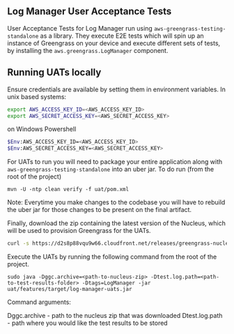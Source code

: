 ## Log Manager User Acceptance Tests
User Acceptance Tests for Log Manager run using `aws-greengrass-testing-standalone` as a library. They execute E2E
tests which will spin up an instance of Greengrass on your device and execute different sets of tests, by installing
the `aws.greengrass.LogManager` component.

## Running UATs locally

Ensure credentials are available by setting them in environment variables. In unix based systems:

```bash
export AWS_ACCESS_KEY_ID=<AWS_ACCESS_KEY_ID>
export AWS_SECRET_ACCESS_KEY=<AWS_SECRET_ACCESS_KEY>
```

on Windows Powershell

```bash
$Env:AWS_ACCESS_KEY_ID=<AWS_ACCESS_KEY_ID>
$Env:AWS_SECRET_ACCESS_KEY=<AWS_SECRET_ACCESS_KEY>
```

For UATs to run you will need to package your entire application along with `aws-greengrass-testing-standalone` into
an uber jar. To do run (from the root of the project)

```
mvn -U -ntp clean verify -f uat/pom.xml
```

Note: Everytime you make changes to the codebase you will have to rebuild the uber jar for those changes to be present
on the final artifact.

Finally, download the zip containing the latest version of the Nucleus, which will be used to provision Greengrass for
the UATs.

```bash
curl -s https://d2s8p88vqu9w66.cloudfront.net/releases/greengrass-nucleus-latest.zip > greengrass-nucleus-latest.zip
```

Execute the UATs by running the following command from the root of the project.

```
sudo java -Dggc.archive=<path-to-nucleus-zip> -Dtest.log.path=<path-to-test-results-folder> -Dtags=LogManager -jar uat/features/target/log-manager-uats.jar
```

Command arguments:

Dggc.archive - path to the nucleus zip that was downloaded
Dtest.log.path - path where you would like the test results to be stored 